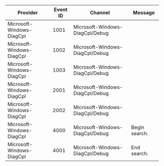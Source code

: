 Provider                   |  Event ID  |  Channel                          |  Message
---------------------------|------------|-----------------------------------|---------------
Microsoft-Windows-DiagCpl  |  1001      |  Microsoft-Windows-DiagCpl/Debug  |
Microsoft-Windows-DiagCpl  |  1002      |  Microsoft-Windows-DiagCpl/Debug  |
Microsoft-Windows-DiagCpl  |  1003      |  Microsoft-Windows-DiagCpl/Debug  |
Microsoft-Windows-DiagCpl  |  2001      |  Microsoft-Windows-DiagCpl/Debug  |
Microsoft-Windows-DiagCpl  |  2002      |  Microsoft-Windows-DiagCpl/Debug  |
Microsoft-Windows-DiagCpl  |  4000      |  Microsoft-Windows-DiagCpl/Debug  |  Begin search.
Microsoft-Windows-DiagCpl  |  4001      |  Microsoft-Windows-DiagCpl/Debug  |  End search.